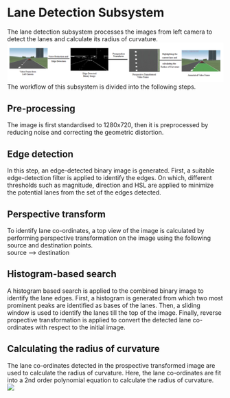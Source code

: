 # Lane Detection Subsystem
The lane detection subsystem processes the images from left camera to detect the lanes and calculate its radius of curvature.
![Alt text](images/Lane.png?raw=true "Title")
The workflow of this subsystem is divided into the following steps. 

## Pre-processing
The image is first standardised to 1280x720, then it is preprocessed by reducing noise and correcting the geometric distortion.

## Edge detection
In this step, an edge-detected binary image is generated.
First, a suitable edge-detection filter is applied to identify the edges. On which, different thresholds such as magnitude, direction and HSL are applied to minimize the potential lanes from the set of the edges detected.

## Perspective transform
To identify lane co-ordinates, a top view of the image is calculated by performing perspective transformation on the image using the following source and destination points.  
source --> destination

## Histogram-based search
A histogram based search is applied to the combined binary image to identify the lane edges.
First, a histogram is generated from which two most prominent peaks are identified as bases of the lanes. Then, a sliding window is used to identify the lanes till the top of the image. Finally, reverse propective transformation is applied to convert the detected lane co-ordinates with respect to the initial image.

## Calculating the radius of curvature
The lane co-ordinates detected in the prospective transformed image are used to calculate the radius of curvature. Here, the lane co-ordinates are fit into a 2nd order polynomial equation to calculate the radius of curvature.  
<img src="https://render.githubusercontent.com/render/math?math=R_{curve}=\dfrac{[1+(\dfrac{dy}{dx})^2]^{3/2}}{|\dfrac{d^2x}{dy^2}|}" width="150">
